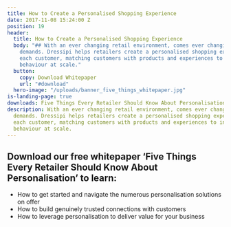 ```yaml
---
title: How to Create a Personalised Shopping Experience
date: 2017-11-08 15:24:00 Z
position: 19
header:
  title: How to Create a Personalised Shopping Experience
  body: "## With an ever changing retail environment, comes ever changing customer
    demands. Dressipi helps retailers create a personalised shopping experience for
    each customer, matching customers with products and experiences to influence buying
    behaviour at scale."
  button:
    copy: Download Whitepaper
    url: "#download"
  hero-image: "/uploads/banner_five_things_whitepaper.jpg"
is-landing-page: true
downloads: Five Things Every Retailer Should Know About Personalisation Whitepaper
description: With an ever changing retail environment, comes ever changing customer
  demands. Dressipi helps retailers create a personalised shopping experience for
  each customer, matching customers with products and experiences to influence buying
  behaviour at scale.
---
```


## Download our free whitepaper ‘Five Things Every Retailer Should Know About Personalisation’ to learn:

* How to get started and navigate the numerous personalisation solutions on offer
* How to build genuinely trusted connections with customers
* How to leverage personalisation to deliver value for your business
